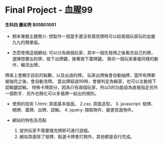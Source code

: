 # Final Project - 血腥99
#### 生科四 蕭如秀 B05B01001

* 期末專題主題簡介:
想製作一個當手邊沒有撲克牌時可以給兩個玩家玩的血腥九九的簡單版。

* 怎麼使用這個網站:
可以分為兩個玩家，其中一個先發牌之後看完自己的牌，選擇想要出的牌，按下出牌鍵，接著按下蓋牌鍵。
換另一個玩家重複同樣的動作，輪流出牌。

牌桌上會顯示目前的點數，以及出過的牌。
玩家出牌後會自動抽牌，當所有牌都被抽完之後，會自動洗牌。
當出牌超過99時，會被判定為輸家，也可以主動按下認輸鍵認輸。
特殊卡牌部分，因為只有兩個玩家，所以5的功能設為直接指定另外一個對手．另外也簡化可以多張牌一起出的規則。

* 使用的技術
	1.html: 頁面基本版面。
	2.css: 頁面造型。
	3. javascript: 發牌、開牌、蓋牌、出牌、認輸。
	4. jquery: 擷取物件、變更頁面物件。 
	
* 網站的特色及亮點
	1. 提供玩家不需要撲克牌即可進行遊戲。
	2. 網站頁面除了發牌、點選卡牌會打開外，其他都是自行完成。 



